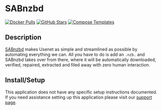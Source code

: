 # SABnzbd

[![Docker Pulls](https://img.shields.io/docker/pulls/linuxserver/sabnzbd?style=flat-square&color=607D8B&label=docker%20pulls&logo=docker)](https://hub.docker.com/r/linuxserver/sabnzbd)
[![GitHub Stars](https://img.shields.io/github/stars/linuxserver/docker-sabnzbd?style=flat-square&color=607D8B&label=github%20stars&logo=github)](https://github.com/linuxserver/docker-sabnzbd)
[![Compose Templates](https://img.shields.io/static/v1?style=flat-square&color=607D8B&label=compose&message=templates)](https://github.com/GhostWriters/DockSTARTer/tree/main/compose/.apps/sabnzbd)

## Description

[SABnzbd](http://sabnzbd.org/) makes Usenet as simple and streamlined as
possible by automating everything we can. All you have to do is add an `.nzb.`
and SABnzbd takes over from there, where it will be automatically downloaded,
verified, repaired, extracted and filed away with zero human interaction.

## Install/Setup

This application does not have any specific setup instructions documented. If
you need assistance setting up this application please visit our
[support page](https://dockstarter.com/basics/support/).
